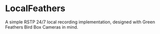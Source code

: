 # LocalFeathers
A simple RSTP 24/7 local recording implementation, designed with Green Feathers Bird Box Cameras in mind.
